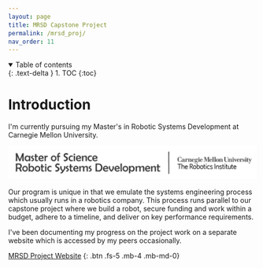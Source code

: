 ```yaml
---
layout: page
title: MRSD Capstone Project
permalink: /mrsd_proj/
nav_order: 11
---
```


<details open markdown="block">
  <summary>
    Table of contents
  </summary>
  {: .text-delta }
1. TOC
{:toc}
</details>

# Introduction

I'm currently pursuing my Master's in Robotic Systems Development at Carnegie Mellon University.

![](/images/MRSD.png)

Our program is unique in that we emulate the systems engineering process which usually runs in
a robotics company. This process runs parallel to our capstone project where we build a robot,
secure funding and work within a budget, adhere to a timeline, and deliver on key performance
requirements.

I've been documenting my progress on the project work on a separate website which is accessed
by my peers occasionally.

[MRSD Project Website](https://mrsd-project.herokuapp.com/)
{: .btn .fs-5 .mb-4 .mb-md-0}